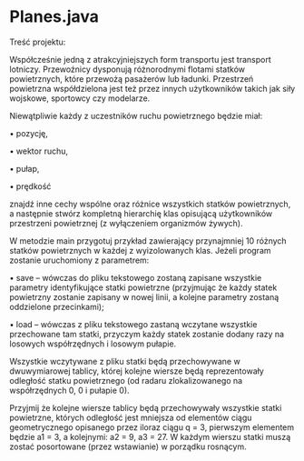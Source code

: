 # Planes.java

Treść projektu:

Współcześnie jedną z atrakcyjniejszych form transportu jest transport lotniczy. Przewoźnicy dysponują różnorodnymi flotami statków powietrznych, które przewożą pasażerów lub ładunki. Przestrzeń powietrzna współdzielona jest też przez innych użytkowników
takich jak siły wojskowe, sportowcy czy modelarze. 

Niewątpliwie każdy z uczestników ruchu powietrznego będzie miał:

• pozycję,

• wektor ruchu,

• pułap,

• prędkość

znajdź inne cechy wspólne oraz różnice wszystkich statków powietrznych, a następnie
stwórz kompletną hierarchię klas opisującą użytkowników przestrzeni powietrznej (z wyłączeniem organizmów żywych).

W metodzie main przygotuj przykład zawierający przynajmniej 10 różnych statków
powietrznych w każdej z wyizolowanych klas. Jeżeli program zostanie uruchomiony z
parametrem:

• save – wówczas do pliku tekstowego zostaną zapisane wszystkie parametry identyfikujące statki powietrzne (przyjmując że każdy statek powietrzny zostanie zapisany
w nowej linii, a kolejne parametry zostaną oddzielone przecinkami);

• load <par> – wówczas z pliku tekstowego zastaną wczytane wszystkie przechowane tam statki, przyczym każdy statek zostanie dodany <par> razy na losowych
współrzędnych i losowym pułapie.
  
Wszystkie wczytywane z pliku statki będą przechowywane w dwuwymiarowej tablicy,
której kolejne wiersze będą reprezentowały odległość statku powietrznego (od radaru zlokalizowanego na współrzędnych 0, 0 i pułapie 0). 
  
Przyjmij że kolejne wiersze tablicy będą przechowywały wszystkie statki powietrzne, których odległość jest mniejsza od elementów
ciągu geometrycznego opisanego przez iloraz ciągu q = 3, pierwszym elementem będzie
a1 = 3, a kolejnymi: a2 = 9, a3 = 27. W każdym wierszu statki muszą zostać posortowane
(przez wstawianie) w porządku rosnącym.

